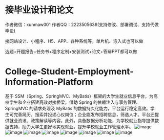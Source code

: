 # 接毕业设计和论文
作者微信：xunmaw001  作者QQ：2223505639(支持修改、部署调试、支持代做毕设)

接网站设计、小程序、H5、APP、各种系统等，单片机、嵌入式也可以做

选题+开题报告+任务书+程序定制+安装测试+论文+答辩PPT都可以做
# College-Student-Employment-Information-Platform
基于 SSM（Spring、SpringMVC、MyBatis）框架的大学生就业信息平台，为高校学生和企业搭建高效对接桥梁。借助 Spring 的依赖注入与事务管理、SpringMVC 的请求处理及 MyBatis 的数据持久化能力，平台运行稳定高效。学生可完善简历，搜索并投递心仪岗位；企业能发布招聘信息，筛选人才。平台还提供就业资讯、政策解读等内容。此外，具备数据分析功能，为学校就业指导提供数据支持，助力大学生更好地实现就业，提升学校就业工作管理水平。 
![image](https://github.com/user-attachments/assets/6dfd3fb9-d1f1-4f4b-be21-c437e21f507d)
![image](https://github.com/user-attachments/assets/73531299-5276-495a-8b6a-36b5e000c4c5)
![image](https://github.com/user-attachments/assets/7a79c0ea-329d-4870-b9d4-6105ef16650c)
![image](https://github.com/user-attachments/assets/357c4856-9421-48df-8a2c-778ecd687d98)
![image](https://github.com/user-attachments/assets/006ec1e7-64e9-4e93-8087-a75c44b877ce)
![image](https://github.com/user-attachments/assets/06f0346e-4e65-4bad-aaf6-c7794a183ae9)
![image](https://github.com/user-attachments/assets/8abd3447-3f61-497f-9ff1-79e621a1d5fa)
![image](https://github.com/user-attachments/assets/495eb13c-eec5-4ee0-9ed9-f9625c3d3760)
